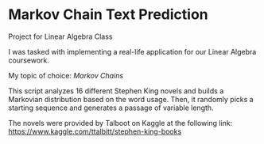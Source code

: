 # Markov Chain Text Prediction
Project for Linear Algebra Class

I was tasked with implementing a real-life application for our Linear Algebra coursework.

My topic of choice: *Markov Chains*

This script analyzes 16 different Stephen King novels and builds a Markovian distribution based on the word usage. Then, it randomly picks a starting sequence and generates a passage of variable length.

The novels were provided by Talboot on Kaggle at the following link: https://www.kaggle.com/ttalbitt/stephen-king-books
